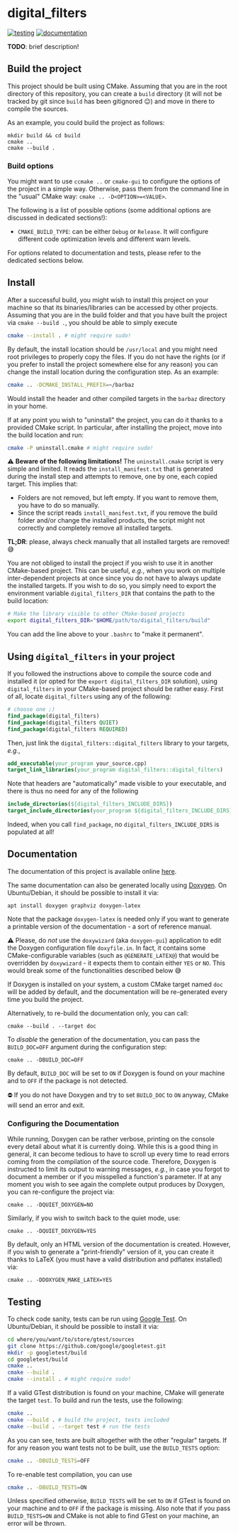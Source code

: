 # digital_filters

[![testing](https://github.com/francofusco/digital_filters/actions/workflows/cmake-run-tests.yaml/badge.svg)](https://github.com/francofusco/digital_filters/actions/workflows/cmake-run-tests.yaml)
[![documentation](https://github.com/francofusco/digital_filters/actions/workflows/cmake-build-doc.yaml/badge.svg)](https://francofusco.github.io/digital_filters/)

**TODO**: brief description!


## Build the project

This project should be built using CMake. Assuming that you are in the root
directory of this repository, you can create a `build` directory (it will not
be tracked by git since `build` has been gitignored :wink:) and move in there
to compile the sources.

As an example, you could build the project as follows:

```
mkdir build && cd build
cmake ..
cmake --build .
```

### Build options

You might want to use `ccmake ..` or `cmake-gui` to configure the options of
the project in a simple way. Otherwise, pass them from the command line in the
"usual" CMake way: `cmake .. -D<OPTION>=<VALUE>`.

The following is a list of possible options (some additional options are
discussed in dedicated sections!):

- `CMAKE_BUILD_TYPE`: can be either `Debug` or `Release`. It will configure
  different code optimization levels and different warn levels.

For options related to documentation and tests, please refer to the dedicated
sections below.


## Install

After a successful build, you might wish to install this project on your
machine so that its binaries/libraries can be accessed by other projects.
Assuming that you are in the build folder and that you have built the project
via `cmake --build .`, you should be able to simply execute

```bash
cmake --install . # might require sudo!
```

By default, the install location should be `/usr/local` and you might need
root privileges to properly copy the files. If you do not have the rights (or
if you prefer to install the project somewhere else for any reason) you can
change the install location during the configuration step. As an example:

```bash
cmake .. -DCMAKE_INSTALL_PREFIX=~/barbaz
```

Would install the header and other compiled targets in the `barbaz` directory
in your home.

If at any point you wish to "uninstall" the project, you can do it thanks to a
provided CMake script. In particular, after installing the project, move into
the build location and run:

```bash
cmake -P uninstall.cmake # might require sudo!
```

:warning: **Beware of the following limitations!** The `uninstall.cmake` script
is very simple and limited. It reads the `install_manifest.txt` that is
generated during the install step and attempts to remove, one by one, each
copied target. This implies that:
- Folders are not removed, but left empty. If you want to remove them, you have
  to do so manually.
- Since the script reads `install_manifest.txt`, if you remove the build folder
  and/or change the installed products, the script might not correctly and
  completely remove all installed targets.

**TL;DR**: please, always check manually that all installed targets are removed!
:sweat_smile:

You are not obliged to install the project if you wish to use it in another
CMake-based project. This can be useful, *e.g.*, when you work on multiple
inter-dependent projects at once since you do not have to always update the
installed targets. If you wish to do so, you simply need to export the
environment variable `digital_filters_DIR` that contains the path to the build location:

```bash
# Make the library visible to other CMake-based projects
export digital_filters_DIR="$HOME/path/to/digital_filters/build"
```
You can add the line above to your `.bashrc` to "make it permanent".


## Using `digital_filters` in your project

If you followed the instructions above to compile the source code and installed
it (or opted for the `export digital_filters_DIR` solution), using `digital_filters` in your
CMake-based project should be rather easy. First of all, locate `digital_filters` using any
of the following:

```cmake
# choose one ;)
find_package(digital_filters)
find_package(digital_filters QUIET)
find_package(digital_filters REQUIRED)
```

Then, just link the `digital_filters::digital_filters` library to your targets, *e.g.*,

```cmake
add_executable(your_program your_source.cpp)
target_link_libraries(your_program digital_filters::digital_filters)
```

Note that headers are "automatically" made visible to your executable, and
there is thus no need for any of the following

```cmake
include_directories(${digital_filters_INCLUDE_DIRS})
target_include_directories(your_program ${digital_filters_INCLUDE_DIRS})
```

Indeed, when you call `find_package`, no `digital_filters_INCLUDE_DIRS` is populated at all!


## Documentation

The documentation of this project is available online
[here](https://francofusco.github.io/template-cmake-project/).

The same documentation can also be generated locally using
[Doxygen](https://www.doxygen.nl/index.html).
On Ubuntu/Debian, it should be possible to install it via:
```
apt install doxygen graphviz doxygen-latex
```
Note that the package `doxygen-latex` is needed only if you want to generate
a printable version of the documentation - a sort of reference manual.

:warning: Please, do *not* use the `doxywizard` (aka `doxygen-gui`) application
to edit the Doxygen configuration file `doxyfile.in`. In fact, it contains some
CMake-configurable variables (such as `@GENERATE_LATEX@`) that would be
overridden by `doxywizard` - it expects them to contain either `YES` or `NO`.
This would break some of the functionalities described below :sweat_smile:

If Doxygen is installed on your system, a custom CMake target named `doc` will
be added by default, and the documentation will be re-generated every time you
build the project.

Alternatively, to re-build the documentation only, you can call:
```
cmake --build . --target doc
```

To *disable* the generation of the documentation, you can pass the
`BUILD_DOC=OFF` argument during the configuration step:
```
cmake .. -DBUILD_DOC=OFF
```
By default, `BUILD_DOC` will be set to `ON` if Doxygen is found on your machine
and to `OFF` if the package is not detected.

:no_entry: If you do not have Doxygen and try to set `BUILD_DOC` to `ON` anyway,
CMake will send an error and exit.


### Configuring the Documentation

While running, Doxygen can be rather verbose, printing on the console every
detail about what it is currently doing. While this is a good thing in general,
it can become tedious to have to scroll up every time to read errors coming
from the compilation of the source code. Therefore, Doxygen is instructed to
limit its output to warning messages, *e.g.*, in case you forgot to document
a member or if you misspelled a function's parameter. If at any moment you wish
to see again the complete output produces by Doxygen, you can re-configure the
project via:
```
cmake .. -DQUIET_DOXYGEN=NO
```
Similarly, if you wish to switch back to the quiet mode, use:
```
cmake .. -DQUIET_DOXYGEN=YES
```

By default, only an HTML version of the documentation is created. However, if
you wish to generate a "print-friendly" version of it, you can create it thanks
to LaTeX (you must have a valid distribution and pdflatex installed) via:
```
cmake .. -DDOXYGEN_MAKE_LATEX=YES
```


## Testing

To check code sanity, tests can be run using
[Google Test](https://github.com/google/googletest).
On Ubuntu/Debian, it should be possible to install it via:

```bash
cd where/you/want/to/store/gtest/sources
git clone https://github.com/google/googletest.git
mkdir -p googletest/build
cd googletest/build
cmake ..
cmake --build .
cmake --install . # might require sudo!
```

If a valid GTest distribution is found on your machine, CMake will generate the
target `test`. To build and run the tests, use the following:

```bash
cmake ..
cmake --build . # build the project, tests included
cmake --build . --target test # run the tests
```

As you can see, tests are built altogether with the other "regular" targets.
If for any reason you want tests not to be built, use the `BUILD_TESTS` option:

```bash
cmake .. -DBUILD_TESTS=OFF
```

To re-enable test compilation, you can use

```bash
cmake .. -DBUILD_TESTS=ON
```

Unless specified otherwise, `BUILD_TESTS` will be set to `ON` if GTest is found
on your machine and to `OFF` if the package is missing. Also note that if you
pass `BUILD_TESTS=ON` and CMake is not able to find GTest on your machine,
an error will be thrown.
